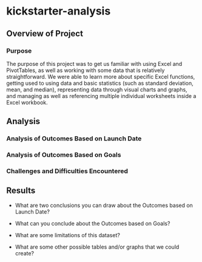 # kickstarter-analysis

## Overview of Project
### Purpose
The purpose of this project was to get us familiar with using Excel and PivotTables, as well as working with some data that is relatively straightforward. We were able to learn more about specific Excel functions, getting used to using data and basic statistics (such as standard deviation, mean, and median), representing data through visual charts and graphs, and managing as well as referencing multiple individual worksheets inside a Excel workbook.

## Analysis

### Analysis of Outcomes Based on Launch Date

### Analysis of Outcomes Based on Goals

### Challenges and Difficulties Encountered

## Results

- What are two conclusions you can draw about the Outcomes based on Launch Date?

- What can you conclude about the Outcomes based on Goals?

- What are some limitations of this dataset?

- What are some other possible tables and/or graphs that we could create?
